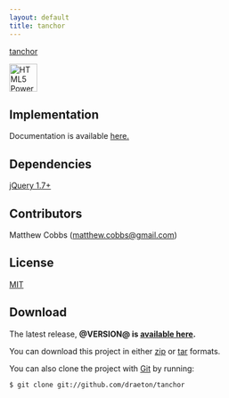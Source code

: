 ```yaml
---
layout: default
title: tanchor
---
```


<link rel="stylesheet" href="http://draeton.github.com/tanchor/tanchor/build/css/tanchor-@VERSION@-min.css">

<section id="main" role="main">

[tanchor](http://draeton.github.com/tanchor/) 

<a href="http://www.w3.org/html/logo/"><img src="http://www.w3.org/html/logo/badge/html5-badge-h-css3-graphics.png" height="50" alt="HTML5 Powered with CSS3 / Styling, and Graphics" title="HTML5 Powered with CSS3 / Styling, and Graphics"></a>
    

## Implementation

Documentation is available [here.](http://draeton.github.com/tanchor/tanchor/docs/tanchor.html)
    

## Dependencies

[jQuery 1.7+](http://jquery.com/)


## Contributors

Matthew Cobbs (matthew.cobbs@gmail.com)


## License

[MIT](https://raw.github.com/draeton/tanchor/master/LICENSE)


## Download

The latest release, **@VERSION@ is [available here](http://draeton.github.com/tanchor/tanchor/dist/tanchor-@VERSION@.zip).**

You can download this project in either [zip](https://github.com/draeton/tanchor/zipball/master) 
or [tar](https://github.com/draeton/tanchor/tarball/master) formats.

You can also clone the project with [Git](http://git-scm.com) by running:

    $ git clone git://github.com/draeton/tanchor

</section>

<script src="(http://draeton.github.com/tanchor/tanchor/build/js/tanchor-@VERSION@-min.js"></script>
<script>
$(document).ready(function () {
});
</script>